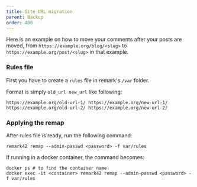```yaml
---
title: Site URL migration
parent: Backup
order: 400
---
```


Here is an example on how to move your comments after your posts are moved, from `https://example.org/blog/<slug>` to `https://example.org/post/<slug>` in that example.

### Rules file

First you have to create a `rules` file in remark's `/var` folder.

Format is simply `old_url new_url` like following:

```
https://example.org/old-url-1/ https://example.org/new-url-1/
https://example.org/old-url-2/ https://example.org/new-url-2/
```

### Applying the remap

After rules file is ready, run the following command:

```shell
remark42 remap --admin-passwd <password> -f var/rules
```

If running in a docker container, the command becomes:

```shell
docker ps # to find the container name
docker exec -it <container> remark42 remap --admin-passwd <password> -f var/rules
```
